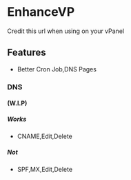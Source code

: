 # EnhanceVP
Credit this url when using on your vPanel
## Features
- Better Cron Job,DNS Pages
### DNS
#### (W.I.P)
##### Works
- CNAME,Edit,Delete
##### Not 
- SPF,MX,Edit,Delete
